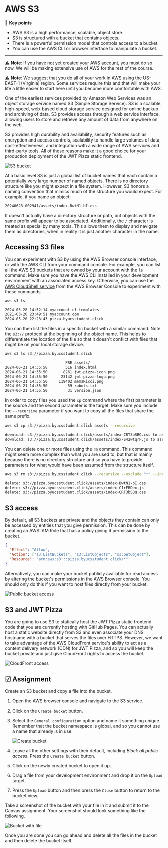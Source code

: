 # AWS S3

🔑 **Key points**

- AWS S3 is a high performance, scalable, object store.
- S3 is structured with a bucket that contains objects.
- There is a powerful permission model that controls access to a bucket.
- You can use the AWS CLI or browser interface to manipulate a bucket.

---

⚠️ **Note**: If you have not yet created your AWS account, you must do so now. We will be making extensive use of AWS for the rest of the course.

⚠️ **Note**: We suggest that you do all of your work in AWS using the US-EAST-1 (Virginia) region. Some services require this and that will make your life a little easier to start here until you become more comfortable with AWS.

One of the earliest services provided by Amazon Web Services was an object storage service named S3 (Simple Storage Service). S3 is a scalable, high-speed, web-based cloud storage service designed for online backup and archiving of data. S3 provides access through a web service interface, allowing users to store and retrieve any amount of data from anywhere on the web.

S3 provides high durability and availability, security features such as encryption and access controls, scalability to handle large volumes of data, cost-effectiveness, and integration with a wide range of AWS services and third-party tools. All of these reasons make it a good choice for your production deployment of the JWT Pizza static frontend.

![S3 bucket](s3Bucket.png)

At a basic level S3 is just a global list of bucket names that each contain a potentially very large number of named objects. There is no directory structure like you might expect in a file system. However, S3 honors a naming convention that mimics much of the structure you would expect. For example, if you name an object:

```txt
20240623.002941/assets/index-BwtN1-bI.css
```

It doesn't actually have a directory structure or path, but objects with the same prefix will appear to be associated. Additionally, the `/` character is treated as special by many tools. This allows them to display and navigate them as directories, when in reality it is just another character in the name.

## Accessing S3 files

You can experiment with S3 by using the AWS Browser console interface, or with the AWS CLI from your command console. For example, you can list all the AWS S3 buckets that are owned by your account with the `ls` command. Make sure you have the AWS CLI installed in your development environment with an associated access key. Otherwise, you can use the [AWS CloudShell service](https://aws.amazon.com/cloudshell/) from the AWS Browser Console to experiment with these commands.

```sh
aws s3 ls

2024-05-28 14:52:14 myaccount-cf-templates
2021-03-20 23:49:51 myaccount.com
2024-05-20 22:23:43 pizza.byucsstudent.click
```

You can then list the files in a specific bucket with a similar command. Note the `s3://` protocol at the beginning of the object name. This helps to differentiate the location of the file so that it doesn't conflict with files that might be on your local storage device.

```sh
aws s3 ls s3://pizza.byucsstudent.click

                           PRE assets/
2024-06-21 14:35:50        516 index.html
2024-06-21 14:35:50       8261 jwt-pizza-icon.png
2024-06-21 14:35:50      23142 jwt-pizza-logo.png
2024-06-21 14:35:50     119402 mamaRicci.png
2024-06-21 14:35:50         59 robots.txt
2024-06-21 14:35:50         31 version.json
```

In order to copy files you used the `cp` command where the first parameter is the source and the second parameter is the target. Make sure you include the `--recursive` parameter if you want to copy all the files that share the same prefix.

```sh
aws s3 cp s3://pizza.byucsstudent.click assets --recursive

download: s3://pizza.byucsstudent.click/assets/index-CRT3bSBQ.css to assets/index-CRT3bSBQ.css
download: s3://pizza.byucsstudent.click/assets/index-S42wtqrP.js to assets/index-S42wtqrP.js
```

You can delete one or more files using the `rm` command. This command might seem more complex than what you are used to, but that is mainly because there is no directory structure and so you have to provide parameters for what would have been assumed from the structure itself.

```sh
aws s3 rm s3://pizza.byucsstudent.click --recursive --exclude "*" --include "assets*"

delete: s3://pizza.byucsstudent.click/assets/index-BwtN1-bI.css
delete: s3://pizza.byucsstudent.click/assets/index-CIrFRDex.js
delete: s3://pizza.byucsstudent.click/assets/index-CRT3bSBQ.css
```

## S3 access

By default, all S3 buckets are private and the objects they contain can only be accessed by entities that you give permission. This can be done by creating an AWS IAM Role that has a policy giving it permission to the bucket.

```json
{
  "Effect": "Allow",
  "Action": ["s3:ListBuckets", "s3:ListObjects", "s3:GetObject"],
  "Resource": "arn:aws:s3:::pizza.byucsstudent.click/*"
}
```

Alternatively, you can make your bucket publicly available for read access by altering the bucket's permissions in the AWS Browser console. You should only do this if you want to host files directly from your bucket.

![Public bucket access](publicBucketAccess.png)

## S3 and JWT Pizza

You are going to use S3 to statically host the JWT Pizza static frontend code that you are currently hosting with GitHub Pages. You can actually host a static website directly from S3 and even associate your DNS hostname with a bucket that serves the files over HTTPS. However, we want to take advantage of the AWS CloudFront service's ability to act as a content delivery network (CDN) for JWT Pizza, and so you will keep the bucket private and just give CloudFront rights to access the bucket.

![CloudFront access](cloudFrontAccess.png)

## ☑ Assignment

Create an S3 bucket and copy a file into the bucket.

1. Open the AWS browser console and navigate to the S3 service.
1. Click on the `Create bucket` button.
1. Select the `General configuration` option and name it something unique. Remember that the bucket namespace is global, and so you cannot use a name that already is in use.

   ![Create bucket](createBucket.png)

1. Leave all the other settings with their default, including _Block all public access_. Press the `Create bucket` button.
1. Click on the newly created bucket to open it up.
1. Drag a file from your development environment and drop it on the `Upload` target.
1. Press the `Upload` button and then press the `Close` button to return to the bucket view.

Take a screenshot of the bucket with your file in it and submit it to the Canvas assignment. Your screenshot should look something like the following.

![Bucket with file](bucketWithFile.png)

Once you are done you can go ahead and delete all the files in the bucket and then delete the bucket itself.
